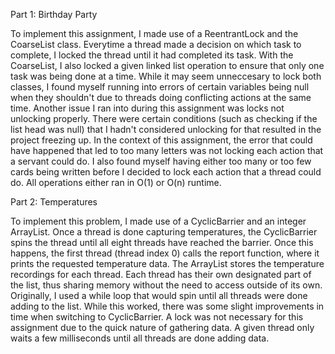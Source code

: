 Part 1: Birthday Party

To implement this assignment, I made use of a ReentrantLock and the CoarseList class. Everytime a thread made a decision on which task to complete, I locked the thread until it had completed its task. With the CoarseList, I also locked a given linked list operation to ensure that only one task was being done at a time. While it may seem unneccesary to lock both classes, I found myself running into errors of certain variables being null when they shouldn't due to threads doing conflicting actions at the same time. Another issue I ran into during this assignment was locks not unlocking properly. There were certain conditions (such as checking if the list head was null) that I hadn't considered unlocking for that resulted in the project freezing up. In the context of this assignment, the error that could have happened that led to too many letters was not locking each action that a servant could do. I also found myself having either too many or too few cards being written before I decided to lock each action that a thread could do. All operations either ran in O(1) or O(n) runtime.

Part 2: Temperatures

To implement this problem, I made use of a CyclicBarrier and an integer ArrayList. Once a thread is done capturing temperatures, the CyclicBarrier spins the thread until all eight threads have reached the barrier. Once this happens, the first thread (thread index 0) calls the report function, where it prints the requested temperature data. The ArrayList stores the temperature recordings for each thread. Each thread has their own designated part of the list, thus sharing memory without the need to access outside of its own. Originally, I used a while loop that would spin until all threads were done adding to the list. While this worked, there was some slight improvements in time when switching to CyclicBarrier. A lock was not necessary for this assignment due to the quick nature of gathering data. A given thread only waits a few milliseconds until all threads are done adding data.
